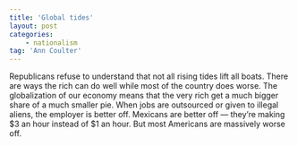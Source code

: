 ```yaml
---
title: 'Global tides'
layout: post
categories:
    - nationalism
tag: 'Ann Coulter'
---
```


Republicans refuse to understand that not all rising tides lift all boats. There are ways the rich can do well while most of the country does worse. The globalization of our economy means that the very rich get a much bigger share of a much smaller pie. When jobs are outsourced or given to illegal aliens, the employer is better off. Mexicans are better off — they’re making $3 an hour instead of $1 an hour. But most Americans are massively worse off.